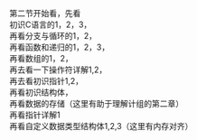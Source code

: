 第二节开始看，先看  
初识C语言的1，2，3，  
再看分支与循环的1，2，  
再看函数和递归的1，2，3，  
再看数组的1，2，  
再去看一下操作符详解1,2，  
再去看初识指针1,2，  
再看初识结构体，  
再看数据的存储（这里有助于理解计组的第二章）  
再看指针详解1  
再看自定义数据类型结构体1,2,3（这里有内存对齐）  